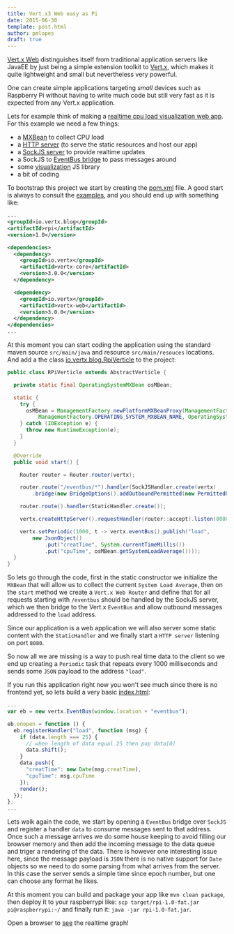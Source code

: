 ```yaml
---
title: Vert.x3 Web easy as Pi
date: 2015-06-30
template: post.html
author: pmlopes
draft: true
---
```

[Vert.x Web](http://vertx.io/docs/#web) distinguishes itself from traditional application servers like JavaEE by just
being a simple extension toolkit to [Vert.x](http://vertx.io/docs/#core), which makes it quite lightweight and small but
nevertheless very powerful.

One can create simple applications targeting _small_ devices such as Raspberry Pi without having to write much code but
still very fast as it is expected from any Vert.x application.

Lets for example think of making a [realtime cpu load visualization web app](https://github.com/pmlopes/vert-x3-experiments/archive/experiments/rpi-cpuload.zip).
For this example we need a few things:

* a [MXBean](http://docs.oracle.com/javase/7/docs/api/java/lang/management/OperatingSystemMXBean.html) to collect CPU load
* a [HTTP server](http://vertx.io/docs/vertx-core/java/#_writing_http_servers_and_clients) (to serve the static resources and host our app)
* a [SockJS server](http://vertx.io/docs/vertx-web/java/#_sockjs) to provide realtime updates
* a SockJS to [EventBus bridge](http://vertx.io/docs/vertx-web/java/#_sockjs_event_bus_bridge) to pass messages around
* some [visualization](http://d3js.org/) JS library
* a bit of coding

To bootstrap this project we start by creating the [pom.xml](https://github.com/pmlopes/vert-x3-experiments/blob/experiments/rpi-cpuload/pom.xml)
file. A good start is always to consult the [examples](https://github.com/vert-x3/vertx-examples),
and you should end up with something like:

```xml
...
<groupId>io.vertx.blog</groupId>
<artifactId>rpi</artifactId>
<version>1.0</version>

<dependencies>
  <dependency>
    <groupId>io.vertx</groupId>
    <artifactId>vertx-core</artifactId>
    <version>3.0.0</version>
  </dependency>

  <dependency>
    <groupId>io.vertx</groupId>
    <artifactId>vertx-web</artifactId>
    <version>3.0.0</version>
  </dependency>
</dependencies>
...
```

At this moment you can start coding the application using the standard maven source `src/main/java` and resource
`src/main/resouces` locations. And add a the class [io.vertx.blog.RpiVerticle](https://github.com/pmlopes/vert-x3-experiments/blob/experiments/rpi-cpuload/src/main/java/io/vertx/blog/RPiVerticle.java)
to the project:

```java
public class RPiVerticle extends AbstractVerticle {

  private static final OperatingSystemMXBean osMBean;

  static {
    try {
      osMBean = ManagementFactory.newPlatformMXBeanProxy(ManagementFactory.getPlatformMBeanServer(),
          ManagementFactory.OPERATING_SYSTEM_MXBEAN_NAME, OperatingSystemMXBean.class);
    } catch (IOException e) {
      throw new RuntimeException(e);
    }
  }

  @Override
  public void start() {

    Router router = Router.router(vertx);

    router.route("/eventbus/*").handler(SockJSHandler.create(vertx)
        .bridge(new BridgeOptions().addOutboundPermitted(new PermittedOptions().setAddress("load"))));

    router.route().handler(StaticHandler.create());

    vertx.createHttpServer().requestHandler(router::accept).listen(8080);

    vertx.setPeriodic(1000, t -> vertx.eventBus().publish("load",
        new JsonObject()
            .put("creatTime", System.currentTimeMillis())
            .put("cpuTime", osMBean.getSystemLoadAverage())));
  }
}
```

So lets go through the code, first in the static constructor we initialize the `MXBean` that will allow us to collect
the current `System Load Average`, then on the `start` method we create a `Vert.x Web Router` and define that for all
requests starting with `/eventbus` should be handled by the SockJS server, which we then bridge to the Vert.x
`EventBus` and allow outbound messages addressed to the `load` address.

Since our application is a web application we will also server some static content with the `StaticHandler` and we
finally start a `HTTP server` listening on port `8080`.

So now all we are missing is a way to push real time data to the client so we end up creating a `Periodic` task that
repeats every 1000 milliseconds and sends some `JSON` payload to the address `"load"`.

If you run this application right now you won't see much since there is no frontend yet, so lets build a very basic
[index.html](https://github.com/pmlopes/vert-x3-experiments/blob/experiments/rpi-cpuload/src/main/resources/webroot/index.html):

```javascript
...
var eb = new vertx.EventBus(window.location + "eventbus");

eb.onopen = function () {
  eb.registerHandler("load", function (msg) {
    if (data.length === 25) {
      // when length of data equal 25 then pop data[0]
      data.shift();
    }
    data.push({
      "creatTime": new Date(msg.creatTime),
      "cpuTime": msg.cpuTime
    });
    render();
  });
};
...
```

Lets walk again the code, we start by opening a `EventBus` bridge over `SockJS` and register a handler `data` to consume
messages sent to that address. Once such a message arrives we do some house keeping to avoid filling our browser memory
and then add the incoming message to the data queue and triger a rendering of the data. There is however one interesting
issue here, since the message payload is `JSON` there is no native support for `Date` objects so we need to do some
parsing from what arrives from the server. In this case the server sends a simple time since epoch number, but one can
choose any format he likes.

At this moment you can build and package your app like `mvn clean package`, then deploy it to your raspberrypi like:
`scp target/rpi-1.0-fat.jar pi@raspberrypi:~/` and finally run it: `java -jar rpi-1.0-fat.jar`.

Open a browser to [see](http://raspberrypi:8080) the realtime graph!
